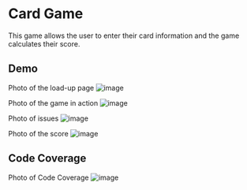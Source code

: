 # Card Game

This game allows the user to enter their card information and the game calculates their score.


## Demo

Photo of the load-up page
![image](https://github.com/user-attachments/assets/e7871f06-27ac-4444-9382-def0147bd0dc)

Photo of the game in action
![image](https://github.com/user-attachments/assets/2bd8ed8c-09e5-4ae4-b271-ecbf75046343)

Photo of issues
![image](https://github.com/user-attachments/assets/4612c6f0-c3e4-4f7b-95fa-2d9b915d1f94)

Photo of the score
![image](https://github.com/user-attachments/assets/0822c16b-b8fa-40f9-bbf0-9b7893119ee7)


## Code Coverage
Photo of Code Coverage
![image](https://github.com/user-attachments/assets/4e63ee2d-9a90-400e-af51-b3438f7ec605)

